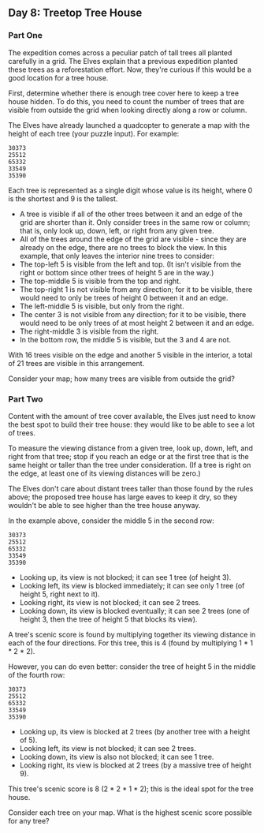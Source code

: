 ## Day 8: Treetop Tree House

### Part One
The expedition comes across a peculiar patch of tall trees all planted
carefully in a grid. The Elves explain that a previous expedition planted these
trees as a reforestation effort. Now, they're curious if this would be a good
location for a tree house.

First, determine whether there is enough tree cover here to keep a tree house
hidden. To do this, you need to count the number of trees that are visible from
outside the grid when looking directly along a row or column.

The Elves have already launched a quadcopter to generate a map with the height
of each tree (your puzzle input). For example:

```
30373
25512
65332
33549
35390
```

Each tree is represented as a single digit whose value is its height, where 0
is the shortest and 9 is the tallest.

- A tree is visible if all of the other trees between it and an edge of the
  grid are shorter than it. Only consider trees in the same row or column; that
  is, only look up, down, left, or right from any given tree.
- All of the trees around the edge of the grid are visible - since they are
  already on the edge, there are no trees to block the view. In this example,
  that only leaves the interior nine trees to consider:
- The top-left 5 is visible from the left and top. (It isn't visible from the
  right or bottom since other trees of height 5 are in the way.)
- The top-middle 5 is visible from the top and right.
- The top-right 1 is not visible from any direction; for it to be visible,
  there would need to only be trees of height 0 between it and an edge.
- The left-middle 5 is visible, but only from the right.
- The center 3 is not visible from any direction; for it to be visible, there
  would need to be only trees of at most height 2 between it and an edge.
- The right-middle 3 is visible from the right.
- In the bottom row, the middle 5 is visible, but the 3 and 4 are not.

With 16 trees visible on the edge and another 5 visible in the interior, a total of 21 trees are visible in this arrangement.

Consider your map; how many trees are visible from outside the grid?

### Part Two
Content with the amount of tree cover available, the Elves just need to know
the best spot to build their tree house: they would like to be able to see a
lot of trees.

To measure the viewing distance from a given tree, look up, down, left, and
right from that tree; stop if you reach an edge or at the first tree that is
the same height or taller than the tree under consideration. (If a tree is
right on the edge, at least one of its viewing distances will be zero.)

The Elves don't care about distant trees taller than those found by the rules
above; the proposed tree house has large eaves to keep it dry, so they wouldn't
be able to see higher than the tree house anyway.

In the example above, consider the middle 5 in the second row:
```
30373
25512
65332
33549
35390
```
- Looking up, its view is not blocked; it can see 1 tree (of height 3).
- Looking left, its view is blocked immediately; it can see only 1 tree (of
  height 5, right next to it).
- Looking right, its view is not blocked; it can see 2 trees.
- Looking down, its view is blocked eventually; it can see 2 trees (one of
  height 3, then the tree of height 5 that blocks its view).

A tree's scenic score is found by multiplying together its viewing distance in
each of the four directions. For this tree, this is 4 (found by multiplying 1 *
1 * 2 * 2).

However, you can do even better: consider the tree of height 5 in the middle of
the fourth row:
```
30373
25512
65332
33549
35390
```
- Looking up, its view is blocked at 2 trees (by another tree with a height of
  5).
- Looking left, its view is not blocked; it can see 2 trees.
- Looking down, its view is also not blocked; it can see 1 tree.
- Looking right, its view is blocked at 2 trees (by a massive tree of height
  9).

This tree's scenic score is 8 (2 * 2 * 1 * 2); this is the ideal spot for the
tree house.

Consider each tree on your map. What is the highest scenic score possible for
any tree?


